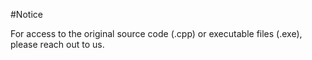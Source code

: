 #Notice

For access to the original source code (.cpp) or executable files (.exe), please reach out to us.
